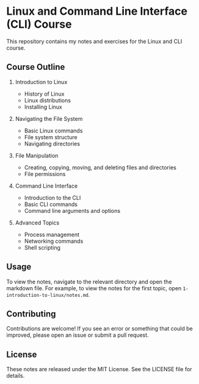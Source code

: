# Linux and Command Line Interface (CLI) Course

This repository contains my notes and exercises for the Linux and CLI course.

## Course Outline

1. Introduction to Linux
   - History of Linux
   - Linux distributions
   - Installing Linux

2. Navigating the File System
   - Basic Linux commands
   - File system structure
   - Navigating directories

3. File Manipulation
   - Creating, copying, moving, and deleting files and directories
   - File permissions

4. Command Line Interface
   - Introduction to the CLI
   - Basic CLI commands
   - Command line arguments and options

5. Advanced Topics
   - Process management
   - Networking commands
   - Shell scripting

## Usage

To view the notes, navigate to the relevant directory and open the markdown file. For example, to view the notes for the first topic, open `1-introduction-to-linux/notes.md`.

## Contributing

Contributions are welcome! If you see an error or something that could be improved, please open an issue or submit a pull request.

## License

These notes are released under the MIT License. See the LICENSE file for details.
